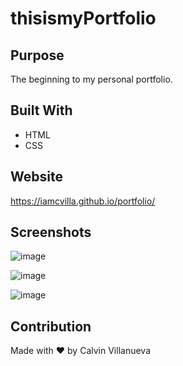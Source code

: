 # thisismyPortfolio

## Purpose
The beginning to my personal portfolio.
## Built With
* HTML
* CSS

## Website
https://iamcvilla.github.io/portfolio/

## Screenshots
![image](https://user-images.githubusercontent.com/91897531/138624590-4f8f6d8e-d54e-4ba6-9ef8-98b9d46af40d.png)

![image](https://user-images.githubusercontent.com/91897531/138624610-916d6575-4144-4a4b-bf5a-e5ab49dbb715.png)

![image](https://user-images.githubusercontent.com/91897531/138624626-7d7a48ec-0bdd-46d3-96e1-d871bc4d3947.png)

## Contribution
Made with ❤️ by Calvin Villanueva